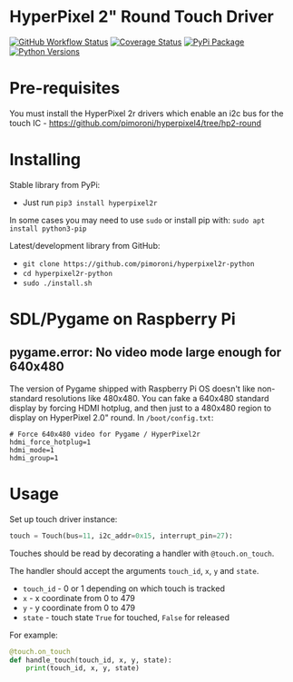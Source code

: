 # HyperPixel 2" Round Touch Driver

[![GitHub Workflow Status](https://img.shields.io/github/workflow/status/pimoroni/hyperpixel2r-python/Python%20Tests)](https://github.com/pimoroni/hyperpixel2r-python/actions/workflows/test.yml)
[![Coverage Status](https://coveralls.io/repos/github/pimoroni/hyperpixel2r-python/badge.svg?branch=master)](https://coveralls.io/github/pimoroni/hyperpixel2r-python?branch=master)
[![PyPi Package](https://img.shields.io/pypi/v/hyperpixel2r.svg)](https://pypi.python.org/pypi/hyperpixel2r)
[![Python Versions](https://img.shields.io/pypi/pyversions/hyperpixel2r.svg)](https://pypi.python.org/pypi/hyperpixel2r)

# Pre-requisites

You must install the HyperPixel 2r drivers which enable an i2c bus for the touch IC - https://github.com/pimoroni/hyperpixel4/tree/hp2-round

# Installing

Stable library from PyPi:

* Just run `pip3 install hyperpixel2r`

In some cases you may need to use `sudo` or install pip with: `sudo apt install python3-pip`

Latest/development library from GitHub:

* `git clone https://github.com/pimoroni/hyperpixel2r-python`
* `cd hyperpixel2r-python`
* `sudo ./install.sh`

# SDL/Pygame on Raspberry Pi

## pygame.error: No video mode large enough for 640x480

The version of Pygame shipped with Raspberry Pi OS doesn't like non-standard resolutions like 480x480. You can fake a 640x480 standard display by forcing HDMI hotplug, and then just to a 480x480 region to display on HyperPixel 2.0" round. In `/boot/config.txt`:

```text
# Force 640x480 video for Pygame / HyperPixel2r
hdmi_force_hotplug=1
hdmi_mode=1
hdmi_group=1
```

# Usage

Set up touch driver instance:

```python
touch = Touch(bus=11, i2c_addr=0x15, interrupt_pin=27):
```

Touches should be read by decorating a handler with `@touch.on_touch`.

The handler should accept the arguments `touch_id`, `x`, `y` and `state`.

* `touch_id` - 0 or 1 depending on which touch is tracked
* `x` - x coordinate from 0 to 479
* `y` - y coordinate from 0 to 479
* `state` - touch state `True` for touched, `False` for released

For example:

```python
@touch.on_touch
def handle_touch(touch_id, x, y, state):
    print(touch_id, x, y, state)
```
